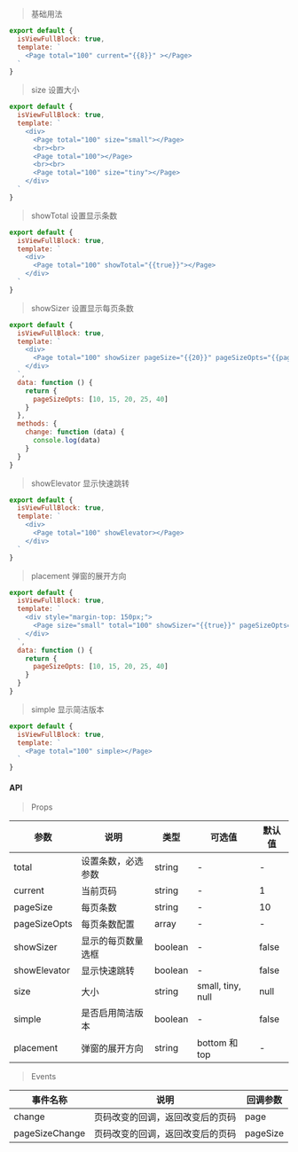 > 基础用法

```js
export default {
  isViewFullBlock: true,
  template: `
    <Page total="100" current="{{8}}" ></Page>
  `
}
```

> size 设置大小

```js
export default {
  isViewFullBlock: true,
  template: `
    <div>
      <Page total="100" size="small"></Page>
      <br><br>
      <Page total="100"></Page>
      <br><br>
      <Page total="100" size="tiny"></Page>
    </div>
  `
}
```

> showTotal 设置显示条数

```js
export default {
  isViewFullBlock: true,
  template: `
    <div>
      <Page total="100" showTotal="{{true}}"></Page>
    </div>
  `
}
```

> showSizer 设置显示每页条数

```js
export default {
  isViewFullBlock: true,
  template: `
    <div>
      <Page total="100" showSizer pageSize="{{20}}" pageSizeOpts="{{pageSizeOpts}}" on-pageSizeChange="change()"></Page>
    </div>
  `,
  data: function () {
    return {
      pageSizeOpts: [10, 15, 20, 25, 40]
    }
  },
  methods: {
    change: function (data) {
      console.log(data)
    }
  }
}
```

> showElevator 显示快速跳转

```js
export default {
  isViewFullBlock: true,
  template: `
    <div>
      <Page total="100" showElevator></Page>
    </div>
  `
}
```

> placement 弹窗的展开方向

```js
export default {
  isViewFullBlock: true,
  template: `
    <div style="margin-top: 150px;">
      <Page size="small" total="100" showSizer="{{true}}" pageSizeOpts="{{pageSizeOpts}}" placement="top"></Page>
    </div>
  `,
  data: function () {
    return {
      pageSizeOpts: [10, 15, 20, 25, 40]
    }
  }
}
```

> simple 显示简洁版本

```js
export default {
  isViewFullBlock: true,
  template: `
    <Page total="100" simple></Page>
  `
}
```

#### API

> Props

参数 | 说明 | 类型 | 可选值 | 默认值
---|---|---|---|---
total | 设置条数，必选参数 | string | - | -
current | 当前页码 | string | - | 1
pageSize | 每页条数 | string | - | 10
pageSizeOpts | 每页条数配置 | array | - | -
showSizer | 显示的每页数量选框 | boolean | - | false
showElevator | 显示快速跳转 | boolean | - | false
size | 大小 | string | small, tiny, null | null
simple | 是否启用简洁版本 | boolean | - | false
placement | 弹窗的展开方向 | string | bottom 和 top | -

> Events

事件名称 | 说明 | 回调参数
---|---|---
change | 页码改变的回调，返回改变后的页码 | page
pageSizeChange | 页码改变的回调，返回改变后的页码 | pageSize
